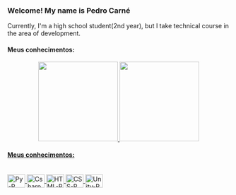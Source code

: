 ### Welcome! My name is Pedro Carné
<p>Currently, I'm a high school student(2nd year), but I take technical course in the area of development.</p>

<h4>Meus conhecimentos:</h4>

<div align="center">
  <a href="https://github.com/pedroCConceicao">
  <img height="180em" src="https://github-readme-stats.vercel.app/api?username=pedroCConceicao&show_icons=true&theme=aura&include_all_commits=true&count_private=true"/>
  <img height="180em" src="https://github-readme-stats.vercel.app/api/top-langs/?username=pedroCConceicao&layout=compact&langs_count=7&theme=radical"/>
</div>
 
<h4>Meus conhecimentos:</h4>
<div><br>
  <img align="center" alt="Py-P" height="30" width="40" src="https://cdn.jsdelivr.net/gh/devicons/devicon/icons/python/python-original.svg">
  <img align="center" alt="Csharp-P" height="30" width="40" src="https://cdn.jsdelivr.net/gh/devicons/devicon/icons/csharp/csharp-original.svg">
  <img align="center" alt="HTML-P" height="30" width="40" src="https://cdn.jsdelivr.net/gh/devicons/devicon/icons/html5/html5-original.svg">
  <img align="center" alt="CSS-P" height="30" width="40" src="https://cdn.jsdelivr.net/gh/devicons/devicon/icons/css3/css3-original.svg">
  <img align="center" alt="Unity-P" height="30" width="40" src="https://cdn.jsdelivr.net/gh/devicons/devicon/icons/unity/unity-original.svg">
</div>  
  
##

  
<!--
**pedroCConceicao/pedroCConceicao** is a ✨ _special_ ✨ repository because its `README.md` (this file) appears on your GitHub profile.

Here are some ideas to get you started:

- 🔭 I’m currently working on ...
- 🌱 I’m currently learning ...
- 👯 I’m looking to collaborate on ...
- 🤔 I’m looking for help with ...
- 💬 Ask me about ...
- 📫 How to reach me: ...
- 😄 Pronouns: ...
- ⚡ Fun fact: ...as
-->
